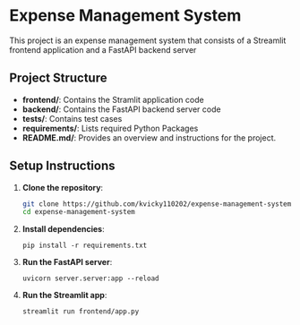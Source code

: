 # Expense Management System

This project is an expense management system that consists of a Streamlit frontend application and a FastAPI backend server

## Project Structure

- **frontend/**: Contains the Stramlit application code
- **backend/**: Contains the FastAPI backend server code
- **tests/**: Contains test cases
- **requirements/**: Lists required Python Packages
- **README.md/**: Provides an overview and instructions for the project.

## Setup Instructions

1. **Clone the repository**:
    ```bash
   git clone https://github.com/kvicky110202/expense-management-system.git
   cd expense-management-system
    ```
   
1. **Install dependencies**:
    ```commandline
   pip install -r requirements.txt
    ```
   
1. **Run the FastAPI server**:
    ```commandline
   uvicorn server.server:app --reload
    ```

1. **Run the Streamlit app**:
   ```commandline
   streamlit run frontend/app.py

   ```

